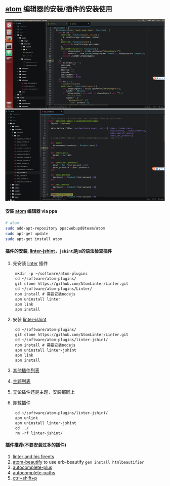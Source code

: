 ## [atom](https://atom.io/) 编辑器的安装/插件的安装使用

![chmod-d](https://raw.githubusercontent.com/FlowerWrong/mblog/master/screen/category-linux-atom-setiui.png)
![chmod-d](https://raw.githubusercontent.com/FlowerWrong/mblog/master/screen/category-linux-atom.png)

#### 安装 [atom](https://atom.io/) 编辑器 via ppa

```bash
# atom
sudo add-apt-repository ppa:webupd8team/atom
sudo apt-get update
sudo apt-get install atom
```
#### 插件的安装, [linter-jshint](https://github.com/AtomLinter/linter-jshint)，`jshint`是js的语法检查插件

1. 先安装 [linter](https://github.com/AtomLinter/Linter) 插件

        mkdir -p ~/software/atom-plugins
        cd ~/software/atom-plugins/
        git clone https://github.com/AtomLinter/Linter.git
        cd ~/software/atom-plugins/Linter/
        npm install # 需要安装nodejs
        apm uninstall linter
        apm link
        apm install

2. 安装 [linter-jshint](https://github.com/AtomLinter/linter-jshint)

        cd ~/software/atom-plugins/
        git clone https://github.com/AtomLinter/Linter.git
        cd ~/software/atom-plugins/linter-jshint/
        npm install # 需要安装nodejs
        apm uninstall linter-jshint
        apm link
        apm install

3. [其他插件列表](https://atom.io/packages)
4. [主题列表](https://atom.io/themes)
5. 无论插件还是主题，安装都同上
6. 卸载插件

        cd ~/software/atom-plugins/linter-jshint/
        apm unlink
        apm uninstall linter-jshint
        cd ../
        rm -rf linter-jshint/

#### 插件推荐(不要安装过多的插件)

1. [linter and his firents](https://github.com/AtomLinter/Linter)
2. [atom-beautify](https://atom.io/packages/atom-beautify) to use erb-beautify `gem install htmlbeautifier`
3. [autocomplete-plus](https://atom.io/packages/autocomplete-plus)
4. [autocomplete-paths](https://github.com/saschagehlich/autocomplete-paths)
5. [ctrl+shift+p](https://github.com/atom/command-palette)
